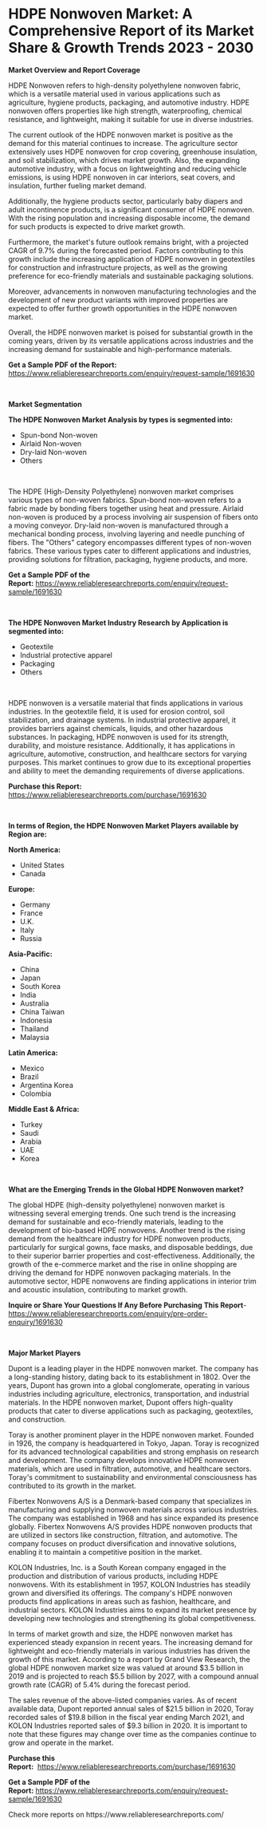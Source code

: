 <p><h1>HDPE Nonwoven Market: A Comprehensive Report of its Market Share & Growth Trends 2023 - 2030</h1></p><p><strong>Market Overview and Report Coverage</strong></p>
<p><p>HDPE Nonwoven refers to high-density polyethylene nonwoven fabric, which is a versatile material used in various applications such as agriculture, hygiene products, packaging, and automotive industry. HDPE nonwoven offers properties like high strength, waterproofing, chemical resistance, and lightweight, making it suitable for use in diverse industries.</p><p>The current outlook of the HDPE nonwoven market is positive as the demand for this material continues to increase. The agriculture sector extensively uses HDPE nonwoven for crop covering, greenhouse insulation, and soil stabilization, which drives market growth. Also, the expanding automotive industry, with a focus on lightweighting and reducing vehicle emissions, is using HDPE nonwoven in car interiors, seat covers, and insulation, further fueling market demand.</p><p>Additionally, the hygiene products sector, particularly baby diapers and adult incontinence products, is a significant consumer of HDPE nonwoven. With the rising population and increasing disposable income, the demand for such products is expected to drive market growth.</p><p>Furthermore, the market's future outlook remains bright, with a projected CAGR of 9.7% during the forecasted period. Factors contributing to this growth include the increasing application of HDPE nonwoven in geotextiles for construction and infrastructure projects, as well as the growing preference for eco-friendly materials and sustainable packaging solutions.</p><p>Moreover, advancements in nonwoven manufacturing technologies and the development of new product variants with improved properties are expected to offer further growth opportunities in the HDPE nonwoven market.</p><p>Overall, the HDPE nonwoven market is poised for substantial growth in the coming years, driven by its versatile applications across industries and the increasing demand for sustainable and high-performance materials.</p></p>
<p><strong>Get a Sample PDF of the Report:</strong> <a href="https://www.reliableresearchreports.com/enquiry/request-sample/1691630">https://www.reliableresearchreports.com/enquiry/request-sample/1691630</a></p>
<p>&nbsp;</p>
<p><strong>Market Segmentation</strong></p>
<p><strong>The HDPE Nonwoven Market Analysis by types is segmented into:</strong></p>
<p><ul><li>Spun-bond Non-woven</li><li>Airlaid Non-woven</li><li>Dry-laid Non-woven</li><li>Others</li></ul></p>
<p>&nbsp;</p>
<p><p>The HDPE (High-Density Polyethylene) nonwoven market comprises various types of non-woven fabrics. Spun-bond non-woven refers to a fabric made by bonding fibers together using heat and pressure. Airlaid non-woven is produced by a process involving air suspension of fibers onto a moving conveyor. Dry-laid non-woven is manufactured through a mechanical bonding process, involving layering and needle punching of fibers. The "Others" category encompasses different types of non-woven fabrics. These various types cater to different applications and industries, providing solutions for filtration, packaging, hygiene products, and more.</p></p>
<p><strong>Get a Sample PDF of the Report:</strong>&nbsp;<a href="https://www.reliableresearchreports.com/enquiry/request-sample/1691630">https://www.reliableresearchreports.com/enquiry/request-sample/1691630</a></p>
<p>&nbsp;</p>
<p><strong>The HDPE Nonwoven Market Industry Research by Application is segmented into:</strong></p>
<p><ul><li>Geotextile</li><li>Industrial protective apparel</li><li>Packaging</li><li>Others</li></ul></p>
<p>&nbsp;</p>
<p><p>HDPE nonwoven is a versatile material that finds applications in various industries. In the geotextile field, it is used for erosion control, soil stabilization, and drainage systems. In industrial protective apparel, it provides barriers against chemicals, liquids, and other hazardous substances. In packaging, HDPE nonwoven is used for its strength, durability, and moisture resistance. Additionally, it has applications in agriculture, automotive, construction, and healthcare sectors for varying purposes. This market continues to grow due to its exceptional properties and ability to meet the demanding requirements of diverse applications.</p></p>
<p><strong>Purchase this Report:</strong>&nbsp; <a href="https://www.reliableresearchreports.com/purchase/1691630">https://www.reliableresearchreports.com/purchase/1691630</a></p>
<p>&nbsp;</p>
<p><strong>In terms of Region, the HDPE Nonwoven Market Players available by Region are:</strong></p>
<p>
    <p> <strong> North America: </strong>
        <ul>
            <li>United States</li>
            <li>Canada</li>
        </ul>
        </p> 
    <p> <strong> Europe: </strong>
        <ul>
            <li>Germany</li>
            <li>France</li>
            <li>U.K.</li>
            <li>Italy</li>
            <li>Russia</li>
        </ul>
        </p> 
    <p> <strong> Asia-Pacific: </strong>
        <ul>
            <li>China</li>
            <li>Japan</li>
            <li>South Korea</li>
            <li>India</li>
            <li>Australia</li>
            <li>China Taiwan</li>
            <li>Indonesia</li>
            <li>Thailand</li>
            <li>Malaysia</li>
        </ul>
        </p> 
    <p> <strong> Latin America: </strong>
        <ul>
            <li>Mexico</li>
            <li>Brazil</li>
            <li>Argentina Korea</li>
            <li>Colombia</li>
        </ul>
        </p> 
    <p> <strong> Middle East & Africa: </strong>
        <ul>
            <li>Turkey</li>
            <li>Saudi</li>
            <li>Arabia</li>
            <li>UAE</li>
            <li>Korea</li>
        </ul>
    </p>
    </p>
<p>&nbsp;</p>
<p><strong>What are the Emerging Trends in the Global HDPE Nonwoven market?</strong></p>
<p><p>The global HDPE (high-density polyethylene) nonwoven market is witnessing several emerging trends. One such trend is the increasing demand for sustainable and eco-friendly materials, leading to the development of bio-based HDPE nonwovens. Another trend is the rising demand from the healthcare industry for HDPE nonwoven products, particularly for surgical gowns, face masks, and disposable beddings, due to their superior barrier properties and cost-effectiveness. Additionally, the growth of the e-commerce market and the rise in online shopping are driving the demand for HDPE nonwoven packaging materials. In the automotive sector, HDPE nonwovens are finding applications in interior trim and acoustic insulation, contributing to market growth.</p></p>
<p><strong>Inquire or Share Your Questions If Any Before Purchasing This Report</strong>- <a href="https://www.reliableresearchreports.com/enquiry/pre-order-enquiry/1691630">https://www.reliableresearchreports.com/enquiry/pre-order-enquiry/1691630</a></p>
<p>&nbsp;</p>
<p><strong>Major Market Players</strong></p>
<p><p>Dupont is a leading player in the HDPE nonwoven market. The company has a long-standing history, dating back to its establishment in 1802. Over the years, Dupont has grown into a global conglomerate, operating in various industries including agriculture, electronics, transportation, and industrial materials. In the HDPE nonwoven market, Dupont offers high-quality products that cater to diverse applications such as packaging, geotextiles, and construction.</p><p>Toray is another prominent player in the HDPE nonwoven market. Founded in 1926, the company is headquartered in Tokyo, Japan. Toray is recognized for its advanced technological capabilities and strong emphasis on research and development. The company develops innovative HDPE nonwoven materials, which are used in filtration, automotive, and healthcare sectors. Toray's commitment to sustainability and environmental consciousness has contributed to its growth in the market.</p><p>Fibertex Nonwovens A/S is a Denmark-based company that specializes in manufacturing and supplying nonwoven materials across various industries. The company was established in 1968 and has since expanded its presence globally. Fibertex Nonwovens A/S provides HDPE nonwoven products that are utilized in sectors like construction, filtration, and automotive. The company focuses on product diversification and innovative solutions, enabling it to maintain a competitive position in the market.</p><p>KOLON Industries, Inc. is a South Korean company engaged in the production and distribution of various products, including HDPE nonwovens. With its establishment in 1957, KOLON Industries has steadily grown and diversified its offerings. The company's HDPE nonwoven products find applications in areas such as fashion, healthcare, and industrial sectors. KOLON Industries aims to expand its market presence by developing new technologies and strengthening its global competitiveness.</p><p>In terms of market growth and size, the HDPE nonwoven market has experienced steady expansion in recent years. The increasing demand for lightweight and eco-friendly materials in various industries has driven the growth of this market. According to a report by Grand View Research, the global HDPE nonwoven market size was valued at around $3.5 billion in 2019 and is projected to reach $5.5 billion by 2027, with a compound annual growth rate (CAGR) of 5.4% during the forecast period.</p><p>The sales revenue of the above-listed companies varies. As of recent available data, Dupont reported annual sales of $21.5 billion in 2020, Toray recorded sales of $19.8 billion in the fiscal year ending March 2021, and KOLON Industries reported sales of $9.3 billion in 2020. It is important to note that these figures may change over time as the companies continue to grow and operate in the market.</p></p>
<p><strong>Purchase this Report:</strong>&nbsp;&nbsp;<a href="https://www.reliableresearchreports.com/purchase/1691630">https://www.reliableresearchreports.com/purchase/1691630</a></p>
<p></p>
<p><strong>Get a Sample PDF of the Report:</strong>&nbsp;<a href="https://www.reliableresearchreports.com/enquiry/request-sample/1691630">https://www.reliableresearchreports.com/enquiry/request-sample/1691630</a></p>
<p>Check more reports on https://www.reliableresearchreports.com/</p>